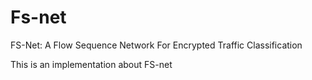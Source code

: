 # Fs-net
FS-Net: A Flow Sequence Network For Encrypted Traffic Classification

This is an implementation about FS-net